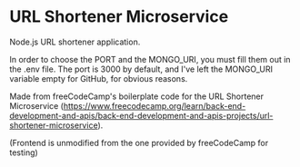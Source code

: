 # URL Shortener Microservice

Node.js URL shortener application.

In order to choose the PORT and the MONGO_URI, you must fill them out in the .env file. The port is 3000 by default, and I've left the MONGO_URI variable empty for GitHub, for obvious reasons.
 
Made from freeCodeCamp's boilerplate code for the URL Shortener Microservice (https://www.freecodecamp.org/learn/back-end-development-and-apis/back-end-development-and-apis-projects/url-shortener-microservice).

(Frontend is unmodified from the one provided by freeCodeCamp for testing)
